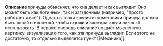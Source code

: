 **Описание** причуды объясняет, что она делает и как выглядит. Оно может быть как логичным, так и загадочным (например, "просто работает и всё"). Однако с точки зрения игромеханики причуда должна быть ясной и понятной, чтобы игроки и мастера могли легко её использовать. В первую очередь описание создаёт мысленную картинку, визуализацию того, как эта причуда выглядит. Если этого не достаточно, то отдельно выделяется пункт [[Механика]].